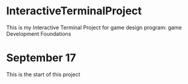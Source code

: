 # InteractiveTerminalProject
This is my Interactive Terminal Project for game design program: game Development Foundations

# September 17 
This is the start of this project
